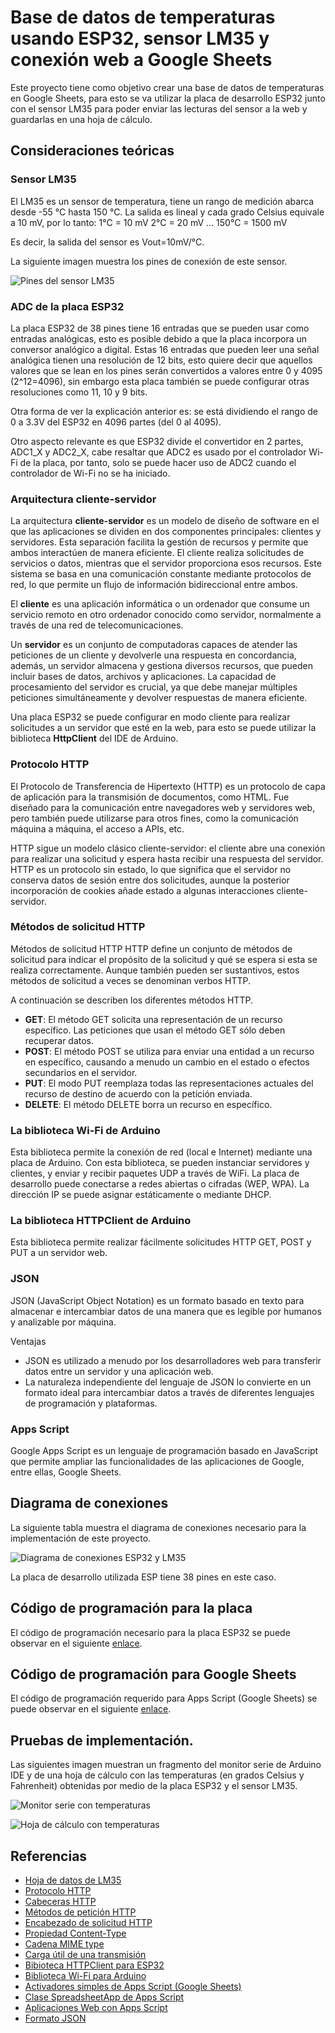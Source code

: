 # Base de datos de temperaturas usando ESP32, sensor LM35 y conexión web a Google Sheets
Este proyecto tiene como objetivo crear una base de datos de temperaturas en Google Sheets, para esto se va utilizar la placa de desarrollo ESP32 junto con el sensor LM35 para poder enviar las lecturas del sensor a la web y guardarlas en una hoja de cálculo.

## Consideraciones teóricas
### Sensor LM35
El LM35 es un sensor de temperatura, tiene un rango de medición abarca desde -55 °C hasta 150 °C. La salida es lineal y cada grado Celsius equivale a 10 mV, por lo tanto:
1°C = 10 mV
2°C = 20 mV
…
150°C = 1500 mV

Es decir, la salida del sensor es Vout=10mV/°C.

La siguiente imagen muestra los pines de conexión de este sensor.

![Pines del sensor LM35](/img/fig1.png)

### ADC de la placa ESP32
La placa ESP32 de 38 pines tiene 16 entradas que se pueden usar como entradas analógicas, esto es posible debido a que la placa incorpora un conversor analógico a digital. Estas 16  entradas que pueden leer una señal analógica tienen una resolución de 12 bits, esto quiere decir que aquellos valores que se lean en los pines serán convertidos a valores entre 0 y 4095 (2^12=4096), sin embargo esta placa también se puede configurar otras resoluciones como 11, 10 y 9 bits.

Otra forma de ver la explicación anterior es: se está dividiendo el rango de 0 a 3.3V del ESP32 en 4096 partes (del 0 al 4095).

Otro aspecto relevante es que ESP32 divide el convertidor en 2 partes, ADC1_X y ADC2_X, cabe resaltar que ADC2 es usado por el controlador Wi-Fi de la placa, por tanto, solo se puede hacer uso de ADC2 cuando el controlador de Wi-Fi no se ha iniciado.

### Arquitectura cliente-servidor
La arquitectura **cliente-servidor** es un modelo de diseño de software en el que las aplicaciones se dividen en dos componentes principales: clientes y servidores. Esta separación facilita la gestión de recursos y permite que ambos interactúen de manera eficiente. El cliente realiza solicitudes de servicios o datos, mientras que el servidor proporciona esos recursos. Este sistema se basa en una comunicación constante mediante protocolos de red, lo que permite un flujo de información bidireccional entre ambos.

El **cliente** es una aplicación informática o un ordenador que consume un servicio remoto en otro ordenador conocido como servidor, normalmente a través de una red de telecomunicaciones.

Un **servidor** es un conjunto de computadoras capaces de atender las peticiones de un cliente y devolverle una respuesta en concordancia, además, un servidor almacena y gestiona diversos recursos, que pueden incluir bases de datos, archivos y aplicaciones. La capacidad de procesamiento del servidor es crucial, ya que debe manejar múltiples peticiones simultáneamente y devolver respuestas de manera eficiente. 

Una placa ESP32 se puede configurar en modo cliente para realizar solicitudes a un servidor que esté en la web, para esto se puede utilizar la biblioteca **HttpClient** del IDE de Arduino.

### Protocolo HTTP
El Protocolo de Transferencia de Hipertexto (HTTP) es un protocolo de capa de aplicación para la transmisión de documentos, como HTML. Fue diseñado para la comunicación entre navegadores web y servidores web, pero también puede utilizarse para otros fines, como la comunicación máquina a máquina, el acceso a APIs, etc. 

HTTP sigue un modelo clásico cliente-servidor: el cliente abre una conexión para realizar una solicitud y espera hasta recibir una respuesta del servidor. HTTP es un protocolo sin estado, lo que significa que el servidor no conserva datos de sesión entre dos solicitudes, aunque la posterior incorporación de cookies añade estado a algunas interacciones cliente-servidor. 

### Métodos de solicitud HTTP 
Métodos de solicitud HTTP HTTP define un conjunto de métodos de solicitud para indicar el propósito de la solicitud y qué se espera si esta se realiza correctamente. Aunque también pueden ser sustantivos, estos métodos de solicitud a veces se denominan verbos HTTP. 

A continuación se describen los diferentes métodos HTTP.
* **GET**: El método GET solicita una representación de un recurso específico. Las peticiones que usan el método GET sólo deben recuperar datos.
* **POST**: El método POST se utiliza para enviar una entidad a un recurso en específico, causando a menudo un cambio en el estado o efectos secundarios en el servidor.
* **PUT**: El modo PUT reemplaza todas las representaciones actuales del recurso de destino de acuerdo con la petición enviada.
* **DELETE**: El método DELETE borra un recurso en específico.

### La biblioteca Wi-Fi de Arduino
Esta biblioteca permite la conexión de red (local e Internet) mediante una placa de Arduino. Con esta biblioteca, se pueden instanciar servidores y clientes, y enviar y recibir paquetes UDP a través de WiFi. La placa de desarrollo puede conectarse a redes abiertas o cifradas (WEP, WPA). La dirección IP se puede asignar estáticamente o mediante DHCP.

### La biblioteca HTTPClient de Arduino
Esta biblioteca permite realizar fácilmente solicitudes HTTP GET, POST y PUT a un servidor web.

### JSON
JSON (JavaScript Object Notation) es un formato basado en texto para almacenar e intercambiar datos de una manera que es legible por humanos y analizable por máquina.

Ventajas
* JSON es utilizado a menudo por los desarrolladores web para transferir datos entre un servidor y una aplicación web.
* La naturaleza independiente del lenguaje de JSON lo convierte en un formato ideal para intercambiar datos a través de diferentes lenguajes de programación y plataformas.

### Apps Script 
Google Apps Script es un lenguaje de programación basado en JavaScript que permite ampliar las funcionalidades de las aplicaciones de Google, entre ellas, Google Sheets.

## Diagrama de conexiones
La siguiente tabla muestra el diagrama de conexiones necesario para la implementación de este proyecto.

![Diagrama de conexiones ESP32 y LM35](/img/fig2.png)

La placa de desarrollo utilizada ESP tiene 38 pines en este caso.

## Código de programación para la placa
El código de programación necesario para la placa ESP32 se puede observar en el siguiente [enlace](/codigos/lm35_sheets.ino).

## Código de programación para Google Sheets
El código de programación requerido para Apps Script (Google Sheets) se puede observar en el siguiente [enlace](/codigos/lm35_sheets.ino).

## Pruebas de implementación.
Las siguientes imagen muestran un fragmento del monitor serie de Arduino IDE y de una hoja de cálculo con las temperaturas (en grados Celsius y Fahrenheit) obtenidas por medio de la placa ESP32 y el sensor LM35.

![Monitor serie con temperaturas](/img/fig3.png)

![Hoja de cálculo con temperaturas](/img/fig4.png)

## Referencias
* [Hoja de datos de LM35](https://www.ti.com/product/es-mx/LM35)
* [Protocolo HTTP](https://developer.mozilla.org/en-US/docs/Web/HTTP)
* [Cabeceras HTTP](https://developer.mozilla.org/es/docs/Web/HTTP/Reference/Headers)
* [Métodos de petición HTTP](https://developer.mozilla.org/en-US/docs/Web/HTTP/Reference/Methods)
* [Encabezado de solicitud HTTP](https://developer.mozilla.org/en-US/docs/Glossary/Request_header)
* [Propiedad Content-Type](https://developer.mozilla.org/en-US/docs/Web/HTTP/Reference/Headers/Content-Type)
* [Cadena MIME type](https://developer.mozilla.org/en-US/docs/Glossary/MIME_type)
* [Carga útil de una transmisión](https://es.wikipedia.org/wiki/Carga_%C3%BAtil_(inform%C3%A1tica))
* [Bibioteca HTTPClient para ESP32](https://github.com/espressif/arduino-esp32/tree/master)
* [Biblioteca Wi-Fi para Arduino](hhttps://docs.arduino.cc/libraries/wifi/)
* [Activadores simples de Apps Script (Google Sheets)](https://developers.google.com/apps-script/guides/triggers?hl=es-419)
* [Clase SpreadsheetApp de Apps Script](https://developers.google.com/apps-script/reference/spreadsheet/spreadsheet-app?hl=es-419)
* [Aplicaciones Web con Apps Script](https://developers.google.com/apps-script/guides/web?hl=es-419)
* [Formato JSON](https://www.oracle.com/mx/database/what-is-json/)






